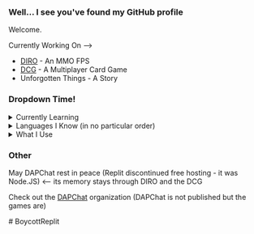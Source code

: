 ### Well... I see you've found my GitHub profile
Welcome.

Currently Working On -->
- [DIRO](https://github.com/DAPChat/DIRO) - An MMO FPS
- [DCG](https://github.com/DAPChat/DCG) - A Multiplayer Card Game
- Unforgotten Things - A Story

### Dropdown Time!

<details>
<summary>Currently Learning</summary>
  
- AI
- Networking
- CyberSecurity
- Writing
</details>

<details>
<summary>Languages I Know (in no particular order)</summary>
  
- Spanish
- C#
- C++ (basics)
- Python
- Javascript, HTML, CSS
- Java
</details>

<details>
<summary>What I Use</summary>
  
- Godot
- Visual Studio
- Google Colab
- Google Docs
</details>

### Other

May DAPChat rest in peace (Replit discontinued free hosting - it was Node.JS) <-- its memory stays through DIRO and the DCG

Check out the [DAPChat](https://github.com/DAPChat) organization (DAPChat is not published but the games are)

\# BoycottReplit
